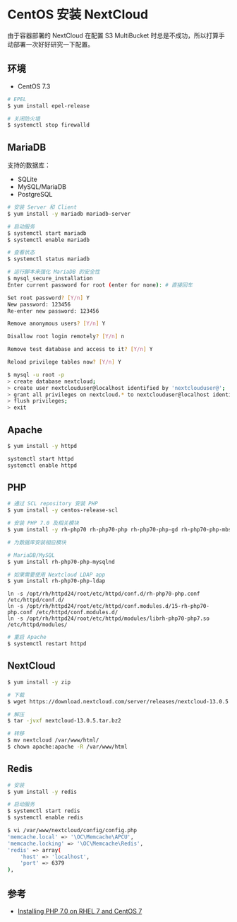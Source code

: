 # CentOS 安装 NextCloud

由于容器部署的 NextCloud 在配置 S3 MultiBucket 时总是不成功，所以打算手动部署一次好好研究一下配置。

## 环境

* CentOS 7.3

```sh
# EPEL
$ yum install epel-release

# 关闭防火墙
$ systemctl stop firewalld
```

## MariaDB

支持的数据库：

* SQLite
* MySQL/MariaDB
* PostgreSQL

```sh
# 安装 Server 和 Client
$ yum install -y mariadb mariadb-server
```

```sh
# 启动服务
$ systemctl start mariadb
$ systemctl enable mariadb

# 查看状态
$ systemctl status mariadb
```

```sh
# 运行脚本来强化 MariaDB 的安全性
$ mysql_secure_installation
Enter current password for root (enter for none): # 直接回车

Set root password? [Y/n] Y
New password: 123456
Re-enter new password: 123456

Remove anonymous users? [Y/n] Y

Disallow root login remotely? [Y/n] n

Remove test database and access to it? [Y/n] Y

Reload privilege tables now? [Y/n] Y
```

```sh
$ mysql -u root -p
> create database nextcloud;
> create user nextclouduser@localhost identified by 'nextclouduser@';
> grant all privileges on nextcloud.* to nextclouduser@localhost identified by 'nextclouduser@';
> flush privileges;
> exit
```

## Apache

```sh
$ yum install -y httpd

systemctl start httpd
systemctl enable httpd
```

## PHP

```sh
# 通过 SCL repository 安装 PHP
$ yum install -y centos-release-scl

# 安装 PHP 7.0 及相关模块
$ yum install -y rh-php70 rh-php70-php rh-php70-php-gd rh-php70-php-mbstring
```

```sh
# 为数据库安装相应模块

# MariaDB/MySQL
$ yum install rh-php70-php-mysqlnd

# 如果需要使用 Nextcloud LDAP app
$ yum install rh-php70-php-ldap
```

```plaintext
ln -s /opt/rh/httpd24/root/etc/httpd/conf.d/rh-php70-php.conf /etc/httpd/conf.d/
ln -s /opt/rh/httpd24/root/etc/httpd/conf.modules.d/15-rh-php70-php.conf /etc/httpd/conf.modules.d/
ln -s /opt/rh/httpd24/root/etc/httpd/modules/librh-php70-php7.so /etc/httpd/modules/
```

```sh
# 重启 Apache
$ systemctl restart httpd
```

## NextCloud

```sh
$ yum install -y zip

# 下载
$ wget https://download.nextcloud.com/server/releases/nextcloud-13.0.5.tar.bz2

# 解压
$ tar -jvxf nextcloud-13.0.5.tar.bz2
```

```sh
# 转移
$ mv nextcloud /var/www/html/
$ chown apache:apache -R /var/www/html
```

## Redis

```sh
# 安装
$ yum install -y redis

# 启动服务
$ systemctl start redis
$ systemctl enable redis
```

```sh
$ vi /var/www/nextcloud/config/config.php
'memcache.local' => '\OC\Memcache\APCU',
'memcache.locking' => '\OC\Memcache\Redis',
'redis' => array(
    'host' => 'localhost',
    'port' => 6379
),
```

## 参考

* [Installing PHP 7.0 on RHEL 7 and CentOS 7](https://docs.nextcloud.com/server/13/admin_manual/installation/php_70_installation.html)
